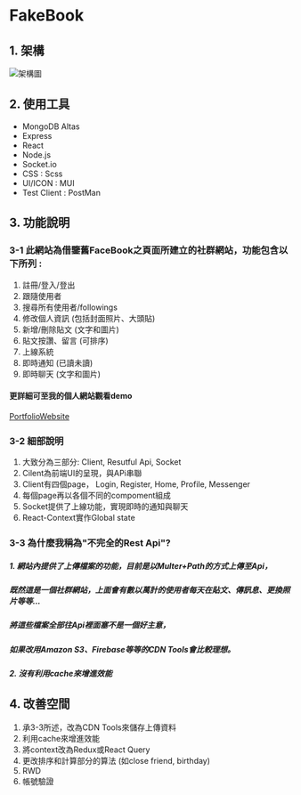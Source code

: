 # FakeBook
## 1. 架構
![架構圖](https://i.imgur.com/2oFxN9E.png)
## 2. 使用工具
* MongoDB Altas
* Express
* React
* Node.js
* Socket.io
* CSS : Scss
* UI/ICON : MUI
* Test Client : PostMan
## 3. 功能說明
### 3-1 此網站為借鑒舊FaceBook之頁面所建立的社群網站，功能包含以下所列 :
1. 註冊/登入/登出
2. 跟隨使用者
3. 搜尋所有使用者/followings
4. 修改個人資訊 (包括封面照片、大頭貼)
5. 新增/刪除貼文 (文字和圖片)
6. 貼文按讚、留言 (可排序)
7. 上線系統
8. 即時通知 (已讀未讀)
9. 即時聊天 (文字和圖片)
####  更詳細可至我的個人網站觀看demo
[PortfolioWebsite](https://solonlin.netlify.app/)
### 3-2 細部說明
1. 大致分為三部分: Client, Resutful Api, Socket
2. Cilent為前端UI的呈現，與APi串聯
3. Client有四個page， Login, Register, Home, Profile, Messenger
4. 每個page再以各個不同的compoment組成
5. Socket提供了上線功能，實現即時的通知與聊天
6. React-Context實作Global state
### 3-3 為什麼我稱為"不完全的Rest Api"?
##### 1. 網站內提供了上傳檔案的功能，目前是以Multer+Path的方式上傳至Api，
##### 既然這是一個社群網站，上面會有數以萬計的使用者每天在貼文、傳訊息、更換照片等等...
##### 將這些檔案全部往Api裡面塞不是一個好主意，
##### 如果改用Amazon S3、Firebase等等的CDN Tools會比較理想。
##### 2. 沒有利用cache來增進效能
## 4. 改善空間
1. 承3-3所述，改為CDN Tools來儲存上傳資料
2. 利用cache來增進效能
3. 將context改為Redux或React Query
4. 更改排序和計算部分的算法 (如close friend, birthday)
5. RWD
6. 帳號驗證
